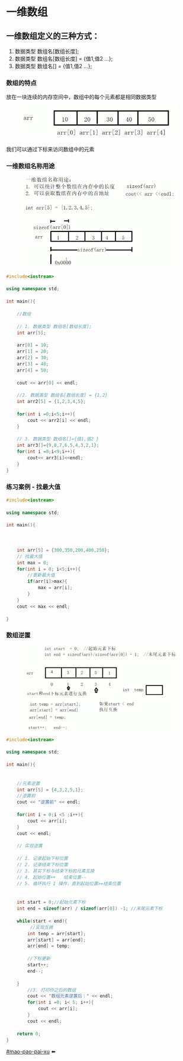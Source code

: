 # 一维数组

## 一维数组定义的三种方式：

1. 数据类型 数组名\[数组长度];
2. 数据类型 数组名\[数组长度] = {值1,值2 ...};
3. 数据类型 数组名\[] = {值1,值2 ...};

### 数组的特点

放在一块连续的内存空间中，数组中的每个元素都是相同数据类型

<figure><img src="../../.gitbook/assets/image (2).png" alt=""><figcaption></figcaption></figure>

我们可以通过下标来访问数组中的元素

### 一维数组名称用途

<figure><img src="../../.gitbook/assets/image (3).png" alt=""><figcaption></figcaption></figure>

```cpp
#include<iostream>

using namespace std;

int main(){

    //数组

    // 1. 数据类型 数组名[数组长度];
    int arr[5];

    arr[0] = 10;
    arr[1] = 20;
    arr[2] = 30;
    arr[3] = 40;
    arr[4] = 50;

    cout << arr[0] << endl;

    //2. 数据类型 数组名[数组长度] = {1,2}
    int arr2[5] = {1,2,3,4,5};

    for(int i =0;i<5;i++){
        cout << arr2[i] << endl;
    }

    // 3. 数据类型 数组名[]={值1,值2 }
    int arr3[]={9,8,7,6,5,4,3,2,1};
    for(int i =0;i<9;i++){
        cout<< arr3[i]<<endl;
    }
}
```

### 练习案例 - 找最大值

```cpp
#include<iostream>

using namespace std;

int main(){

   

    int arr[5] = {300,350,200,400,250};
    // 找最大值
    int max = 0;
    for(int i = 0; i<5;i++){
        //更新最大值
        if(arr[i]>max){
            max = arr[i];
        }
    }
    cout << max << endl;
    
}
```

### 数组逆置

<figure><img src="../../.gitbook/assets/image (1) (1) (1).png" alt=""><figcaption></figcaption></figure>

```cpp
#include<iostream>

using namespace std;

int main(){


    //元素逆置
    int arr[5] = {4,3,2,5,1};
    //逆置前
    cout << "逆置前" << endl;

    for(int i = 0;i <5 ;i++){
        cout << arr[i];
    }
    cout << endl;
    
    // 实现逆置
 
    // 1. 记录起始下标位置
    // 2. 记录结束下标位置
    // 3. 其实下标与结束下标的元素互换
    // 4. 起始位置++   结束位置--
    // 5. 循环执行 1 操作，直到起始位置>=结束位置


    int start = 0;//起始元素下标
    int end = sizeof(arr) / sizeof(arr[0]) -1; //末尾元素下标

    while(start < end){
         //实现互换
        int temp = arr[start];
        arr[start] = arr[end];
        arr[end] = temp;

        //下标更新
        start++;
        end--;
        
    }  
        //3. 打印你之后的数组
        cout << "数组元素逆置后：" << endl;
        for(int i =0; i< 5; i++){
            cout << arr[i];
        }
        cout << endl;

    return 0;
}
```

[#mao-pao-pai-xu](../../biao-zhun-ku/chang-yong-suan-fa/pai-xu.md#mao-pao-pai-xu "mention") ⬅️
